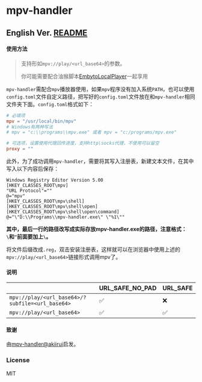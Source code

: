 # mpv-handler

## English Ver. [README](README_EN.md)

#### 使用方法

> 支持形如`mpv://play/<url_base64>`的参数。
> 
> 你可能需要配合油猴脚本[EmbytoLocalPlayer](https://github.com/bpking1/embyExternalUrl)一起享用

`mpv-handler`需配合`mpv`播放器使用，如果`mpv`程序没有加入系统`PATH`，也可以使用`config.toml`文件自定义路径，把写好的`config.toml`文件放在和`mpv-handler`相同文件夹下面。`config.toml`格式如下：
```toml
# 必填项
mpv = "/usr/local/bin/mpv"
# Windows有两种写法
# mpv = "c:\\programs\\mpv.exe" 或者 mpv = "c:/programs/mpv.exe"

# 可选项，设置使用代理回传进度，支持http\socks代理，不使用可以留空
proxy = ""
```

此外，为了成功调用`mpv-handler`，需要将其写入注册表，新建文本文件，在其中写入以下内容后保存：
```
Windows Registry Editor Version 5.00
[HKEY_CLASSES_ROOT\mpv]
"URL Protocol"=""
@="mpv"
[HKEY_CLASSES_ROOT\mpv\shell]
[HKEY_CLASSES_ROOT\mpv\shell\open]
[HKEY_CLASSES_ROOT\mpv\shell\open\command]
@="\"D:\\Programs\\mpv-handler.exe\" \"%1\""
```
**其中，最后一行的路径改写成实际存放mpv-handler.exe的路径，注意格式：`\`和`"`前面要加上`\`。**

将文件后缀改成`.reg`，双击安装注册表，这样就可以在浏览器中使用上述的`mpv://play/<url_base64>`链接形式调用mpv了。

#### 说明

||URL_SAFE_NO_PAD|URL_SAFE|
|---|---|---|
|`mpv://play/<url_base64>/?subfile=<url_base64>`|✅|❌|
|`mpv://play/<url_base64>`|✅|✅|

#### 致谢

由[mpv-handler@akiirui](https://github.com/akiirui/mpv-handler)启发。

### License

MIT
